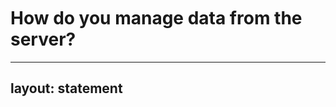 ```yaml
---
layout: statement
---
```


# How do you manage data from the server?

---
layout: statement
---

<div>
  <span class="text-6xl">
    There's a better way
  </span>
</div>

<style>
span {
  display: inline-block;
  animation: fadeIn 0.8s ease-in;
}

@keyframes fadeIn {
  from {
    opacity: 0;
    transform: translateY(20px);
  }
  to {
    opacity: 1;
    transform: translateY(0);
  }
}
</style>
